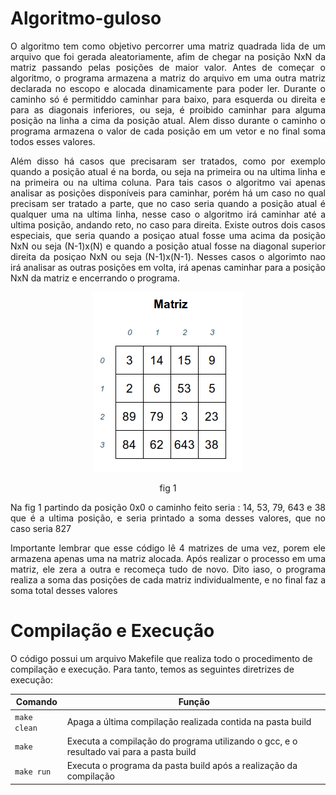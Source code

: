 # Algoritmo-guloso

<p align="justify">
	O algoritmo tem como objetivo percorrer uma matriz quadrada lida de um arquivo que foi gerada aleatoriamente, afim de chegar na posição NxN da matriz passando pelas posições de maior valor. Antes de começar o algoritmo, o programa armazena a matriz do arquivo em uma outra matriz declarada no escopo e alocada dinamicamente para poder ler. Durante o caminho só é permitiddo caminhar para baixo, para esquerda ou direita e para as diagonais inferiores, ou seja, é proibido caminhar para alguma posição na linha a cima da posição atual. Alem disso durante o caminho o programa armazena o valor de cada posição em um vetor e no final soma todos esses valores.  
</p>

<p align="justify">
		Além disso há casos que precisaram ser tratados, como por exemplo quando a posição atual é na borda, ou seja na primeira ou na ultima linha e na primeira ou na ultima coluna. Para tais casos o algoritmo vai apenas analisar as posições disponíveis para caminhar, porém há um caso no qual precisam ser tratado a parte, que no caso seria quando a posição atual é qualquer uma na ultima linha, nesse caso o algoritmo irá caminhar até a ultima posição, andando reto, no caso para direita. Existe outros dois casos especiais, que seria quando a posiçao atual fosse uma acima da posição NxN ou seja (N-1)x(N) e quando a posição atual fosse na diagonal superior direita da posiçao NxN ou seja (N-1)x(N-1). Nesses casos o algorimto nao irá analisar as outras posições em volta, irá apenas caminhar para a posição NxN da matriz e encerrando o programa.
</p>

<p align="center">
<img src = "matriz.png">
</p>

<p align="center">
	fig 1
</p>

<p align="justify">
	Na fig 1 partindo da posição 0x0 o caminho feito seria : 14, 53, 79, 643 e 38 que é a ultima posição, e seria printado a soma desses valores, que no caso seria 827
</p>
	
<p align="justify">
	Importante lembrar que esse código lê 4 matrizes de uma vez, porem ele armazena apenas uma na matriz alocada. Após realizar o processo em uma matriz, ele zera a outra e recomeça tudo de novo. Dito iaso, o programa realiza a soma das posições de cada matriz individualmente, e no final faz a soma total desses valores 
</p>

# Compilação e Execução

O código possui um arquivo Makefile que realiza todo o procedimento de compilação e execução. Para tanto, temos as seguintes diretrizes de execução:


| Comando                |  Função                                                                                           |                     
| -----------------------| ------------------------------------------------------------------------------------------------- |
|  `make clean`          | Apaga a última compilação realizada contida na pasta build                                        |
|  `make`                | Executa a compilação do programa utilizando o gcc, e o resultado vai para a pasta build           |
|  `make run`            | Executa o programa da pasta build após a realização da compilação                                 |
